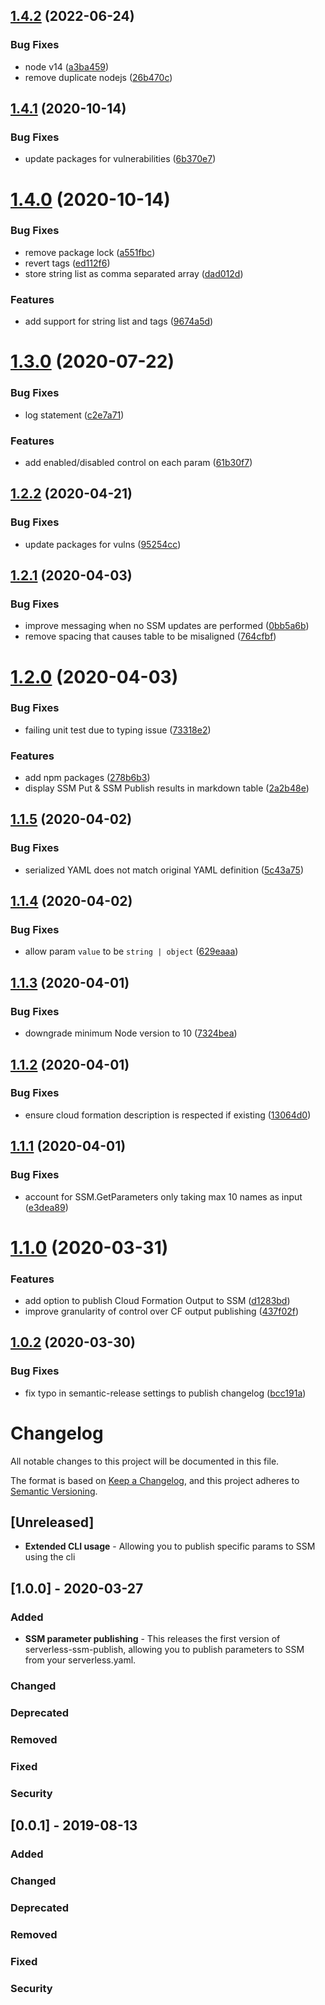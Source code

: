 ## [1.4.2](https://github.com/mysense-ai/ServerlessPlugin-SSMPublish/compare/v1.4.1...v1.4.2) (2022-06-24)


### Bug Fixes

* node v14 ([a3ba459](https://github.com/mysense-ai/ServerlessPlugin-SSMPublish/commit/a3ba45937be46da26532b796181eaabc90e54214))
* remove duplicate nodejs ([26b470c](https://github.com/mysense-ai/ServerlessPlugin-SSMPublish/commit/26b470c7fc38bf1564a656c8d8c7fccfd8dbe6f6))

## [1.4.1](https://github.com/mysense-ai/ServerlessPlugin-SSMPublish/compare/v1.4.0...v1.4.1) (2020-10-14)


### Bug Fixes

* update packages for vulnerabilities ([6b370e7](https://github.com/mysense-ai/ServerlessPlugin-SSMPublish/commit/6b370e7ca1124060668042d4ea324e913a99b7da))

# [1.4.0](https://github.com/mysense-ai/ServerlessPlugin-SSMPublish/compare/v1.3.0...v1.4.0) (2020-10-14)


### Bug Fixes

* remove package lock ([a551fbc](https://github.com/mysense-ai/ServerlessPlugin-SSMPublish/commit/a551fbc4ad6aa738125e52cf81b8dfdcda7dbbd3))
* revert tags ([ed112f6](https://github.com/mysense-ai/ServerlessPlugin-SSMPublish/commit/ed112f6bf9e35b9b2e0bbb637874c192e210d87a))
* store string list as comma separated array ([dad012d](https://github.com/mysense-ai/ServerlessPlugin-SSMPublish/commit/dad012d77ee13a7e3368541f6e5dae55843c571a))


### Features

* add support for string list and tags ([9674a5d](https://github.com/mysense-ai/ServerlessPlugin-SSMPublish/commit/9674a5d275ebd24166b6e95cbbfa9b2758087a94))

# [1.3.0](https://github.com/mysense-ai/ServerlessPlugin-SSMPublish/compare/v1.2.2...v1.3.0) (2020-07-22)


### Bug Fixes

* log statement ([c2e7a71](https://github.com/mysense-ai/ServerlessPlugin-SSMPublish/commit/c2e7a71421283ab5234480eae347139668c1114e))


### Features

* add enabled/disabled control on each param ([61b30f7](https://github.com/mysense-ai/ServerlessPlugin-SSMPublish/commit/61b30f76f09e86e33d44526a2d9152bf87f8bcb4))

## [1.2.2](https://github.com/mysense-ai/ServerlessPlugin-SSMPublish/compare/v1.2.1...v1.2.2) (2020-04-21)


### Bug Fixes

* update packages for vulns ([95254cc](https://github.com/mysense-ai/ServerlessPlugin-SSMPublish/commit/95254cc8ab182a250babd4d78d4f2808ecb1b86a))

## [1.2.1](https://github.com/mysense-ai/ServerlessPlugin-SSMPublish/compare/v1.2.0...v1.2.1) (2020-04-03)


### Bug Fixes

* improve messaging when no SSM updates are performed ([0bb5a6b](https://github.com/mysense-ai/ServerlessPlugin-SSMPublish/commit/0bb5a6bfa52b064c4bcf75fe5be4ae78c736bef9))
* remove spacing that causes table to be misaligned ([764cfbf](https://github.com/mysense-ai/ServerlessPlugin-SSMPublish/commit/764cfbfddf0f3821a0dbb1e1a2f62a7c5b8ad24f))

# [1.2.0](https://github.com/mysense-ai/ServerlessPlugin-SSMPublish/compare/v1.1.5...v1.2.0) (2020-04-03)


### Bug Fixes

* failing unit test due to typing issue ([73318e2](https://github.com/mysense-ai/ServerlessPlugin-SSMPublish/commit/73318e279356686d1ef2e57cfc2cefaf4fcf9c24))


### Features

* add npm packages ([278b6b3](https://github.com/mysense-ai/ServerlessPlugin-SSMPublish/commit/278b6b35feabdb16d8a5ab0ebd22401db1c34809))
* display SSM Put & SSM Publish results in markdown table ([2a2b48e](https://github.com/mysense-ai/ServerlessPlugin-SSMPublish/commit/2a2b48e12aa372edadfd46265417c39a3b0ab221))

## [1.1.5](https://github.com/mysense-ai/ServerlessPlugin-SSMPublish/compare/v1.1.4...v1.1.5) (2020-04-02)


### Bug Fixes

* serialized YAML does not match original YAML definition ([5c43a75](https://github.com/mysense-ai/ServerlessPlugin-SSMPublish/commit/5c43a75cbda8d5a99e9e34eb8300ce9abdde2d41))

## [1.1.4](https://github.com/mysense-ai/ServerlessPlugin-SSMPublish/compare/v1.1.3...v1.1.4) (2020-04-02)


### Bug Fixes

* allow param `value` to be `string | object` ([629eaaa](https://github.com/mysense-ai/ServerlessPlugin-SSMPublish/commit/629eaaa9f20273aaa6d370d00ed8e39b329ea73e))

## [1.1.3](https://github.com/mysense-ai/ServerlessPlugin-SSMPublish/compare/v1.1.2...v1.1.3) (2020-04-01)


### Bug Fixes

* downgrade minimum Node version to 10 ([7324bea](https://github.com/mysense-ai/ServerlessPlugin-SSMPublish/commit/7324bea1380f5eda7d1c7fffed6ecfccedf10bdb))

## [1.1.2](https://github.com/mysense-ai/ServerlessPlugin-SSMPublish/compare/v1.1.1...v1.1.2) (2020-04-01)


### Bug Fixes

* ensure cloud formation description is respected if existing ([13064d0](https://github.com/mysense-ai/ServerlessPlugin-SSMPublish/commit/13064d0d108839423e42740097451262ea85b5cd))

## [1.1.1](https://github.com/mysense-ai/ServerlessPlugin-SSMPublish/compare/v1.1.0...v1.1.1) (2020-04-01)


### Bug Fixes

* account for SSM.GetParameters only taking max 10 names as input ([e3dea89](https://github.com/mysense-ai/ServerlessPlugin-SSMPublish/commit/e3dea896abf4fcfd0e2f47e22304749e03057958))

# [1.1.0](https://github.com/mysense-ai/ServerlessPlugin-SSMPublish/compare/v1.0.2...v1.1.0) (2020-03-31)

### Features

* add option to publish Cloud Formation Output to SSM ([d1283bd](https://github.com/mysense-ai/ServerlessPlugin-SSMPublish/commit/d1283bd8a0d2ad199fb9a7023740abe97a6e727f))
* improve granularity of control over CF output publishing ([437f02f](https://github.com/mysense-ai/ServerlessPlugin-SSMPublish/commit/437f02f2ec44f68da08c56ef24d5394540c50ced))

## [1.0.2](https://github.com/mysense-ai/ServerlessPlugin-SSMPublish/compare/v1.0.1...v1.0.2) (2020-03-30)


### Bug Fixes

* fix typo in semantic-release settings to publish changelog ([bcc191a](https://github.com/mysense-ai/ServerlessPlugin-SSMPublish/commit/bcc191a6267ae15cc07b3a500ee83c233d347b11))

# Changelog
All notable changes to this project will be documented in this file.

The format is based on [Keep a Changelog](https://keepachangelog.com/en/1.0.0/),
and this project adheres to [Semantic Versioning](https://semver.org/spec/v2.0.0.html).

## [Unreleased]

* **Extended CLI usage** - Allowing you to publish specific params to SSM using the cli

## [1.0.0] - 2020-03-27
### Added
* **SSM parameter publishing** - This releases the first version of serverless-ssm-publish, allowing you to publish parameters to SSM from your serverless.yaml.

### Changed

### Deprecated

### Removed

### Fixed

### Security

## [0.0.1] - 2019-08-13
### Added

### Changed

### Deprecated

### Removed

### Fixed

### Security
